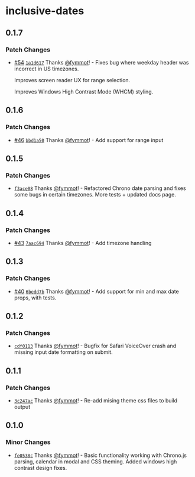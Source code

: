 # inclusive-dates

## 0.1.7

### Patch Changes

- [#54](https://github.com/fymmot/inclusive-dates/pull/54) [`1a1d617`](https://github.com/fymmot/inclusive-dates/commit/1a1d617cbe8ce89425aa67cdec7f98be72661643) Thanks [@fymmot](https://github.com/fymmot)! - Fixes bug where weekday header was incorrect in US timezones.

  Improves screen reader UX for range selection.

  Improves Windows High Contrast Mode (WHCM) styling.

## 0.1.6

### Patch Changes

- [#46](https://github.com/fymmot/inclusive-dates/pull/46) [`bbd1a50`](https://github.com/fymmot/inclusive-dates/commit/bbd1a5043100fd14c08b06182baa0d3d947eb888) Thanks [@fymmot](https://github.com/fymmot)! - Add support for range input

## 0.1.5

### Patch Changes

- [`f3ace08`](https://github.com/fymmot/inclusive-dates/commit/f3ace08ca32b01cbcce010113fad03552846a098) Thanks [@fymmot](https://github.com/fymmot)! - Refactored Chrono date parsing and fixes some bugs in certain timezones. More tests + updated docs page.

## 0.1.4

### Patch Changes

- [#43](https://github.com/fymmot/inclusive-dates/pull/43) [`7aac694`](https://github.com/fymmot/inclusive-dates/commit/7aac694ca1d02573e6480376bb08362dfd5b8cb2) Thanks [@fymmot](https://github.com/fymmot)! - Add timezone handling

## 0.1.3

### Patch Changes

- [#40](https://github.com/fymmot/inclusive-dates/pull/40) [`6bedd7b`](https://github.com/fymmot/inclusive-dates/commit/6bedd7b5020953c65e04b8e893445a4455c940ad) Thanks [@fymmot](https://github.com/fymmot)! - Add support for min and max date props, with tests.

## 0.1.2

### Patch Changes

- [`cdf0113`](https://github.com/fymmot/inclusive-dates/commit/cdf011379042a19ac1b6eb92ddf4f63d0b86636e) Thanks [@fymmot](https://github.com/fymmot)! - Bugfix for Safari VoiceOver crash and missing input date formatting on submit.

## 0.1.1

### Patch Changes

- [`3c247ac`](https://github.com/fymmot/inclusive-dates/commit/3c247acf73915f8117f6ff2f93a19453ad95ed76) Thanks [@fymmot](https://github.com/fymmot)! - Re-add mising theme css files to build output

## 0.1.0

### Minor Changes

- [`fe0538c`](https://github.com/fymmot/inclusive-dates/commit/fe0538c56cbe8ab6d803459a024a99e81a019301) Thanks [@fymmot](https://github.com/fymmot)! - Basic functionality working with Chrono.js parsing, calendar in modal and CSS theming. Added windows high contrast design fixes.
